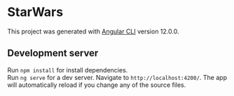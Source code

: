# StarWars

This project was generated with [Angular CLI](https://github.com/angular/angular-cli) version 12.0.0.

## Development server
Run `npm install` for install dependencies.  
Run `ng serve` for a dev server. Navigate to `http://localhost:4200/`. The app will automatically reload if you change any of the source files.
